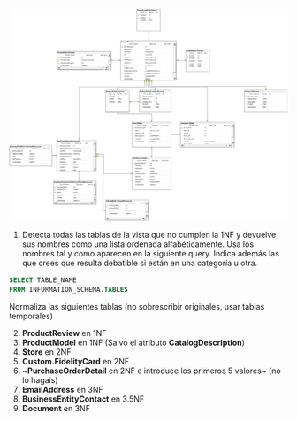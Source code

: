 
![Diagrama](Diagrama%20Tablas%201.png)

1. Detecta todas las tablas de la vista que no cumplen la 1NF y devuelve sus nombres como una lista ordenada alfabéticamente. Usa los nombres tal y como aparecen en la siguiente query. Indica además las que crees que resulta debatible si están en una categoría u otra.

```sql
SELECT TABLE_NAME
FROM INFORMATION_SCHEMA.TABLES
```

Normaliza las siguientes tablas (no sobrescribir originales, usar tablas temporales)

2. **ProductReview** en 1NF
3. **ProductModel** en 1NF (Salvo el atributo **CatalogDescription**)
4. **Store** en 2NF
5. **Custom.FidelityCard** en 2NF
6. ~**PurchaseOrderDetail** en 2NF e introduce los primeros 5 valores~ (no lo hagais)
7. **EmailAddress** en 3NF
8. **BusinessEntityContact** en 3.5NF
9. **Document** en 3NF
